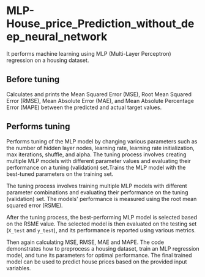 # MLP-House_price_Prediction_without_deep_neural_network
 It performs machine learning using MLP (Multi-Layer Perceptron) regression on a housing dataset.
 ## Before tuning
 Calculates and prints the Mean Squared Error (MSE), Root Mean Squared Error (RMSE), Mean Absolute Error (MAE), and Mean Absolute Percentage Error (MAPE) between the predicted and actual target values.
 ## Performs tuning
 Performs tuning of the MLP model by changing various parameters such as the number of hidden layer nodes, learning rate, learning rate initialization, max iterations, shuffle, and alpha. The tuning process involves creating multiple MLP models with different parameter values and evaluating their performance on a tuning (validation) set.Trains the MLP model with the best-tuned parameters on the training set.
 
 The tuning process involves training multiple MLP models with different parameter combinations and evaluating their performance on the tuning (validation) set. The models' performance is measured using the root mean squared error (RSME).

After the tuning process, the best-performing MLP model is selected based on the RSME value. The selected model is then evaluated on the testing set (`X_test` and `y_test`), and its performance is reported using various metrics.
 
 Then again calculating MSE, RMSE, MAE and MAPE.
 The code demonstrates how to preprocess a housing dataset, train an MLP regression model, and tune its parameters for optimal performance. The final trained model can be used to predict house prices based on the provided input variables.
